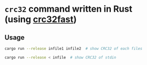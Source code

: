 # `crc32` command written in Rust (using [crc32fast](https://github.com/srijs/rust-crc32fast))

## Usage

```sh
cargo run --release infile1 infile2  # show CRC32 of each files

cargo run --release < infile  # show CRC32 of stdin
```
